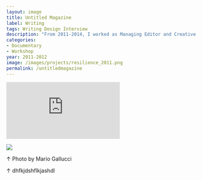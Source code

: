 ```yaml
---
layout: image
title: Untitled Magazine
label: Writing
tags: Writing Design Interview
description: "From 2011-2014, I worked as Managing Editor and Creative Director of <i>UNTITLED Magazine</i>, a digital arts magazine celebrating lives of creative practice."
categories:
- Documentary
- Workshop
year: 2011-2012
image: /images/projects/resilience_2011.png
permalink: /untitledmagazine
---
```


<div class="responsive-container"><p>
<iframe src="https://player.vimeo.com/video/178384608?title=0&byline=0&portrait=0" frameborder="0" allowfullscreen>
</iframe></p>
</div>

<img src="/images/projects/grant-writing-workshop-feb-25-2015_16647672282_o.jpg">
<div class="images-right"><p>&uarr; Photo by Mario Gallucci</p></div>
<section class="clear"></section>

<div class="images-right"><p>&uarr; dhfkjdshflkjashdl </p></div>
<section class="clear"></section>